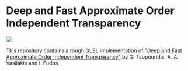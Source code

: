 # Deep and Fast Approximate Order Independent Transparency

![](image.png)

This repository contains a rough GLSL implementation of ["Deep and Fast Approximate Order Independent Transparency"](https://arxiv.org/abs/2305.10197) by G. Tsopouridis, A. A. Vasilakis and I. Fudos.
